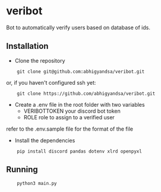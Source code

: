 # veribot

Bot to automatically verify users based on database of ids.

## Installation

- Clone the repository
````
    git clone git@github.com:abhigyandsa/veribot.git
````
or, if you haven't configured ssh yet:
````
    git clone https://github.com/abhigyandsa/veribot.git
````
- Create a .env file in the root folder with two variables
    - VERIBOTTOKEN    your discord bot token
    - ROLE			role to assign to a verified user

refer to the .env.sample file for the format of the file

- Install the dependencies
````
    pip install discord pandas dotenv xlrd openpyxl
````
## Running
````
    python3 main.py
````
